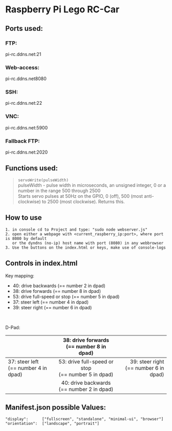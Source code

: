 # Raspberry Pi Lego RC-Car

## Ports used:

### FTP:
pi-rc.ddns.net:21  

### Web-access:
pi-rc.ddns.net8080

### SSH:
pi-rc.ddns.net:22

### VNC:
pi-rc.ddns.net:5900

### Fallback FTP:
pi-rc.ddns.net:2020  

## Functions used:

> `servoWrite(pulseWidth)`   
> pulseWidth - pulse width in microseconds, an unsigned integer, 0 or a number in the range 500 through 2500    
> Starts servo pulses at 50Hz on the GPIO, 0 (off), 500 (most anti-clockwise) to 2500 (most clockwise). Returns this.

## How to use
    1. in console cd to Project and type: "sudo node webserver.js" 
    2. open either a webpage with <current_raspberry_ip:port>, where port is 8080 by default
       or the dyndns (no-ip) host name with port (8080) in any webbrowser
    3. Use the buttons on the index.html or keys, make use of console-logs

## Controls in index.html
Key mapping:

- 40: drive backwards (== number 2 in dpad)  
- 38: drive forwards (== number 8 in dpad)  
- 53: drive full-speed or stop (== number 5 in dpad)  
- 37: steer left (== number 4 in dpad)  
- 39: steer right (== number 6 in dpad)  
<br>

D-Pad:

| | 38: drive forwards <br>(== number 8 in dpad) | |
| ------------- |:-------------:| -----:|
| 37: steer left <br>(== number 4 in dpad) | 53: drive full-speed or stop <br>(== number 5 in dpad) | 39: steer right <br>(== number 6 in dpad) |
| | 40: drive backwards <br>(== number 2 in dpad) | |


## Manifest.json possible Values:
    "display":      ["fullscreen", "standalone", "minimal-ui", "browser"]  
    "orientation":  ["landscape", "portrait"]
